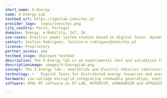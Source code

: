 ```yaml
---
short_name: X-Energy
name: X-Energy Lab
testbed_url: https://sgevlab.inesctec.pt
provider_logo:  logos/inesctec.png
city_country: Porto, Portugal
domains: Energy, e-Mobility, IoT, IA
use-cases: Electric power system studies based on digital twins. dynamic and transient studies, grid planning, grid resilience and black-start, protection and automation based on IEC61850 and AI-based digital substation concepts; Energy communities and EV charging management based on AI and edge-computing; Fault prediction and prevention in solar PV power plants; Demand side management and interoperability on household and industrial loads/appliances.
contact: Justino Rodrigues, Justino.m.rodrigues@inesctec.pt
license: Proprietary
partner_access: yes
testbed_stage: deployed testbed
description: The X-Energy lab is an experimental test and validation facility focused on SmartGrids and Electric Vehicles integration. This facility hosts a set of capabilities enabling advanced studies combining physical and virtual assets. At its core, resides a physical low-voltage microgrid integrating renewable generation, energy storage, EV charging and miscellaneous domestic appliances, and a real-time digital simulation setup supporting Software-in-the-Loop (SIL), Hardware-in-the-Loop (HIL) and Power-Hardware-in-the-Loop (PHIL) capabilities. Among other applications, the existing assets support the development, test and experimental validation of innovative AI-based algorithms using digital-twins and IoT. The existing domestic appliances and in-the-house made prototypes and commercial solutions for EV chargers and distributed energy resources, allied to important advances in interoperability studies enables the exploitation of IoT concepts, can be used for this end. By other hand, the real-time digital simulation platform with SIL/HIL/PHIL capabilities enables the exploitation of the Digital-Twins concept to this end as well.
descriptionimage: images/X-EnergyLab.png
concept: The X-Energy lab – SmartGrids and Electric Vehicles laboratory – aims to provide an experimental testing environment for AI-based innovations, combining physical and virtually represented assets. The focus is the experimental test and validation of AI-based solutions applied to the energy sector. The existing real-time digital simulation platform with SIL/HIL/PHIL capabilities enables the development, experimental validation and use of Digital-Twins of the most varied physical assets, ranging from small, distributed energy resources to large power systems. Such Digital-Twins can be based in analytical and/or AI based elements. The support for SIL/HIL/PHIL would allow the interaction of the developed Digital-Twins with the physical world, namely the existing domestic appliances and IoT devices in general, in-the-house made prototypes and commercial solutions for EV chargers and distributed energy resources, loads, and more broadly, the low-voltage microgrid existing in our facilities. Among many possibilities, the proposed experimental environment aims to Validate AI-based solutions for - Energy sector addressing pressing needs such as EV charging management and control; management of distributed energy resources, Interoperability for IoT devices and intelligent distributed energy resources aiming demand-side response; operation of energy communities. - Digital-Twins, from intelligent distributed energy resources up to large power systems. - Grid studies dynamic and transient studies, grid planning, grid resilience and black-start - Preventive fault detection in PV power plants and other assets - Automation and grid protections, for distribution and transmission power grids.
technology: •	Digital Twins for distributed energy resources and energy power systems, based on analytical and/or AI methods. •	Real-time digital simulation with SIL/HIL/PHIL capabilities, which would allow the interaction of the developed Digital-Twins with the physical world, namely the existing domestic appliances and IoT devices in general, in-the-house made prototypes and commercial solutions for EV chargers and distributed energy resources, loads, and more broadly, the low-voltage microgrid existing in our facilities. •	Interoperability tools, enabling the integration of IoT devices with other physical assets and virtualized assets based in the real-time digital simulation platform. •	Dataspaces, to enable a standardized way of accessing and managing data, while ensuring privacy, data sovereignty, and compliance. Data from various sources, including data resulting from the use of the experimental testing platform from X-Energy lab, can be combined, allowing participants to retain control over their data and manage access rights more flexibly.
hardware: Low-voltage microgrid integrating renewable generation, energy storage, EV chargers and miscellaneous domestic appliances; Real-time digital simulator OPAL-RT, Power amplifiers EGSTON CSU100, Triphase PM15 and Doble F6350e; EV Simulator Trialog; dSPACE MicroLabBox II, miscellaneous domestic appliances with Wi-Fi connectivity; Multiple instrumentation such as energy analyzers, power analyzers, oscilloscopes, probes and sensors.
software: OPAL-RT software as RT-LAB, HYPERSYM, ePHASORSIM and eFPGASIM; MATLAB\Simulink®; DIgSILENT PowerFactory; PSS®E; PLECS®; Python, C++, C, among others

---
```

